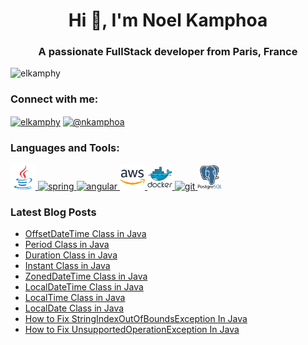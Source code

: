 <h1 align="center">Hi 👋, I'm Noel Kamphoa</h1>
<h3 align="center">A passionate FullStack developer from Paris, France</h3>

<p align="left"> <img src="https://komarev.com/ghpvc/?username=elkamphy&label=Profile%20views&color=0e75b6&style=flat" alt="elkamphy" /> </p>

<h3 align="left">Connect with me:</h3>
<p align="left">
<a href="https://www.linkedin.com/in/noelkamphoa/" target="blank"><img align="center" src="https://raw.githubusercontent.com/rahuldkjain/github-profile-readme-generator/master/src/images/icons/Social/linked-in-alt.svg" alt="elkamphy" height="30" width="40" /></a>
<a href="https://twitter.com/nkamphoa" target="blank"><img align="center" src="https://raw.githubusercontent.com/rahuldkjain/github-profile-readme-generator/master/src/images/icons/Social/twitter.svg" alt="@nkamphoa" height="30" width="40" /></a>
</p>

<h3 align="left">Languages and Tools:</h3>
<p align="left"> <a href="https://www.java.com" target="_blank" rel="noreferrer"> <img src="https://raw.githubusercontent.com/devicons/devicon/master/icons/java/java-original.svg" alt="java" width="40" height="40"/> </a>  <a href="https://spring.io/" target="_blank" rel="noreferrer"> <img src="https://www.vectorlogo.zone/logos/springio/springio-icon.svg" alt="spring" width="40" height="40"/> </a> <a href="https://angular.io" target="_blank" rel="noreferrer"> <img src="https://angular.io/assets/images/logos/angular/angular.svg" alt="angular" width="40" height="40"/> </a> <a href="https://aws.amazon.com" target="_blank" rel="noreferrer"> <img src="https://raw.githubusercontent.com/devicons/devicon/master/icons/amazonwebservices/amazonwebservices-original-wordmark.svg" alt="aws" width="40" height="40"/> </a> <a href="https://www.docker.com/" target="_blank" rel="noreferrer"> <img src="https://raw.githubusercontent.com/devicons/devicon/master/icons/docker/docker-original-wordmark.svg" alt="docker" width="40" height="40"/> </a> <a href="https://git-scm.com/" target="_blank" rel="noreferrer"> <img src="https://www.vectorlogo.zone/logos/git-scm/git-scm-icon.svg" alt="git" width="40" height="40"/> </a> <a href="https://www.postgresql.org" target="_blank" rel="noreferrer"> <img src="https://raw.githubusercontent.com/devicons/devicon/master/icons/postgresql/postgresql-original-wordmark.svg" alt="postgresql" width="40" height="40"/> </a></p>

### Latest Blog Posts
<!-- BLOG-POST-LIST:START -->
- [OffsetDateTime Class in Java](https://nkamphoa.com/offsetdatetime-class-in-java/)
- [Period Class in Java](https://nkamphoa.com/period-class-in-java/)
- [Duration Class in Java](https://nkamphoa.com/duration-class-in-java/)
- [Instant Class in Java](https://nkamphoa.com/instant-class-in-java/)
- [ZonedDateTime Class in Java](https://nkamphoa.com/zoneddatetime-class-in-java/)
- [LocalDateTime Class in Java](https://nkamphoa.com/localdatetime-class-in-java/)
- [LocalTime Class in Java](https://nkamphoa.com/localtime-class-in-java/)
- [LocalDate Class in Java](https://nkamphoa.com/localdate-class-in-java/)
- [How to Fix StringIndexOutOfBoundsException In Java](https://nkamphoa.com/how-to-fix-stringindexoutofboundsexception-in-java/)
- [How to Fix UnsupportedOperationException In Java](https://nkamphoa.com/how-to-fix-unsupportedoperationexception-in-java/)
<!-- BLOG-POST-LIST:END -->

